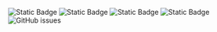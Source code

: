 ![Static Badge](https://img.shields.io/badge/blacklists-60-000000) ![Static Badge](https://img.shields.io/badge/blacklisted-3101447-cc0000) ![Static Badge](https://img.shields.io/badge/whitelisted-2244-00CC00) ![Static Badge](https://img.shields.io/badge/streaming_blacklist-28107-000000) ![GitHub issues](https://img.shields.io/github/issues/fabriziosalmi/blacklists)
